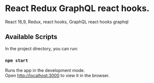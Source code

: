 # React Redux GraphQL react hooks.

React 16,9, Redux, react hooks, GraphQL react hooks graphql

## Available Scripts

In the project directory, you can run:

### `npm start`

Runs the app in the development mode.<br>
Open [http://localhost:3000](http://localhost:3000) to view it in the browser.
